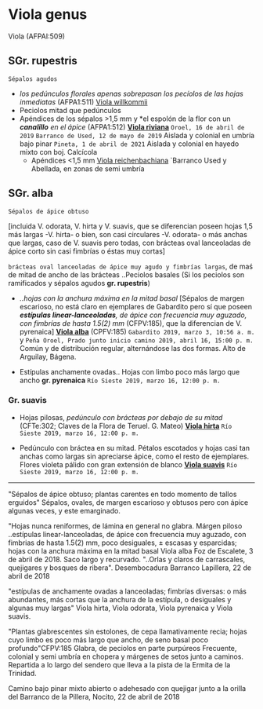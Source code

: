 # Viola genus #
Viola (AFPAI:509)
## SGr. rupestris ##
`Sépalos agudos`
- *los pedúnculos florales apenas sobrepasan los pecíolos de las hojas inmediatas* (AFPA1:511) [Viola willkommii]()
- Peciolos mitad que pedúnculos
- Apéndices de los sépalos >1,5 mm y *el espolón de la flor con un ***canalillo** en el ápice* (AFPA1:512) **[Viola riviana]()** `Oroel, 16 de abril de 2019` `Barranco de Used, 12 de mayo de 2019` Aislada y colonial en umbría bajo pinar
  `Pineta, 1 de abril de 2021` Aislada y colonial en hayedo mixto con boj. Calcícola
  - Apéndices <1,5 mm [Viola reichenbachiana]() `Barranco Used y Abellada, en zonas de semi umbría

## SGr. alba ## 
`Sépalos de ápice obtuso`

[incluida V. odorata, V. hirta y V. suavis, que se diferencian poseen hojas 1,5 más largas -V. hirta- o bien, son casi circulares -V. odorata- o más anchas que largas, caso de V. suavis pero todas, con brácteas oval lanceoladas de ápice corto sin casi fimbrías o éstas muy cortas] 

``brácteas oval lanceoladas de ápice muy agudo y fimbrías largas``, de maś de mitad de ancho de las brácteas ..Peciolos basales (Si los peciolos son ramificados y sépalos agudos **gr. rupestris**)

- *..hojas con la anchura máxima en la mitad basal* [Sépalos de margen escarioso, no está claro en ejemplares de Gabardito pero sí que poseen ***estípulas linear-lanceoladas**, de ápice con frecuencia muy aguzado, con fimbrías de hasta 1.5(2) mm* (CFPV:185), que la diferencian de V. pyrenaica] **[Viola alba]()** (CPFV:185) `Gabardito 2019, marzo 3, 10:56 a. m.` y `Peña Oroel, Prado junto inicio camino 2019, abril 16, 15:00 p. m.` Común y de distribución regular, alternándose las dos formas.
Alto de Arguilay, Bágena.

- Estípulas anchamente ovadas.. Hojas con limbo poco más largo que ancho **gr. pyrenaica** `Río Sieste 2019, marzo 16, 12:00 p. m.`

### Gr. suavis ###
- Hojas pilosas, *pedúnculo con brácteas por debajo de su mitad* (CFTe:302; Claves de la Flora de Teruel. G. Mateo) **[Viola hirta]()** `Río Sieste 2019, marzo 16, 12:00 p. m.`

- Pedúnculo con bráctea en su mitad. Pétalos escotados y hojas casi tan anchas como largas sin apreciarse ápice, como el resto de ejemplares. Flores violeta pálido con gran extensión de blanco **[Viola suavis]()** `Río Sieste 2019, marzo 16, 12:00 p. m.`




 
------------------------
"Sépalos de ápice obtuso; plantas carentes en todo momento de tallos erguidos" Sépalos, ovales, de margen escarioso y obtusos pero con ápice algunas veces, y este emarginado. 

"Hojas nunca reniformes, de lámina en general no glabra. Márgen piloso ..estípulas linear-lanceoladas, de ápice con frecuencia muy aguzado, con fimbrias de hasta 1.5(2) mm, poco desiguales, ± escasas y esparcidas; hojas con la anchura máxima en la mitad basal <bold>Viola alba</bold>
Foz de Escalete, 3 de abril de 2018. <italic><highlight>Saco largo y recurvado. </highlight></italic>"..Orlas y claros de carrascales, quejigares y bosques de ribera". Desembocadura Barranco Lapillera, 22 de abril de 2018

<italic>"estípulas de anchamente ovadas a lanceoladas; fimbrías diversas: o más abundantes, más cortas que la anchura de la estípula, o desiguales y algunas muy largas"</italic> Viola hirta, Viola odorata, <bold><highlight>Viola pyrenaica</highlight></bold> y Viola suavis.

<italic>"Plantas glabrescentes sin estolones, <bold>de cepa llamativamente recia</bold></italic><italic>; hojas cuyo limbo es poco más largo que ancho, de seno basal poco profundo"</italic>CFPV:185 Glabra, de peciolos en parte purpúreos Frecuente, colonial y semi umbría en chopera y márgenes de setos junto a caminos. Repartida a lo largo del sendero que lleva a la pista de la <bold>Ermita de la Trinidad</bold>.

Camino bajo pinar mixto abierto o adehesado con quejigar junto a la orilla del Barranco de la Pillera, Nocito, 22 de abril de 2018</note-content></text>
